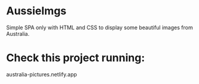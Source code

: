 # AussieImgs
Simple SPA only with HTML and CSS to display some beautiful images from Australia.

# Check this project running:
australia-pictures.netlify.app
